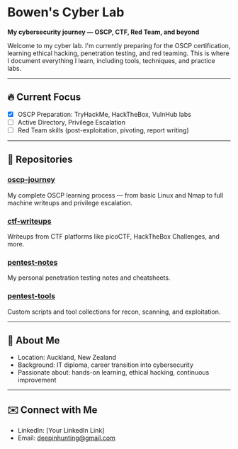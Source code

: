 # Bowen's Cyber Lab

**My cybersecurity journey — OSCP, CTF, Red Team, and beyond**

Welcome to my cyber lab. I'm currently preparing for the OSCP certification, learning ethical hacking, penetration testing, and red teaming. This is where I document everything I learn, including tools, techniques, and practice labs.

---

## 🔥 Current Focus

- [x] OSCP Preparation: TryHackMe, HackTheBox, VulnHub labs
- [ ] Active Directory, Privilege Escalation
- [ ] Red Team skills (post-exploitation, pivoting, report writing)

---

## 📁 Repositories

### [oscp-journey](https://github.com/BowensCyberLab/oscp-journey)
My complete OSCP learning process — from basic Linux and Nmap to full machine writeups and privilege escalation.

### [ctf-writeups](https://github.com/BowensCyberLab/ctf-writeups)
Writeups from CTF platforms like picoCTF, HackTheBox Challenges, and more.

### [pentest-notes](https://github.com/BowensCyberLab/pentest-notes)
My personal penetration testing notes and cheatsheets.

### [pentest-tools](https://github.com/BowensCyberLab/pentest-tools)
Custom scripts and tool collections for recon, scanning, and exploitation.

---

## 🧠 About Me

- Location: Auckland, New Zealand
- Background: IT diploma, career transition into cybersecurity
- Passionate about: hands-on learning, ethical hacking, continuous improvement

---

## ✉️ Connect with Me

- LinkedIn: [Your LinkedIn Link]
- Email: deepinhunting@gmail.com



<!--
**BowensCyberLab/BowensCyberLab** is a ✨ _special_ ✨ repository because its `README.md` (this file) appears on your GitHub profile.

Here are some ideas to get you started:

- 🔭 I’m currently working on ...
- 🌱 I’m currently learning ...
- 👯 I’m looking to collaborate on ...
- 🤔 I’m looking for help with ...
- 💬 Ask me about ...
- 📫 How to reach me: ...
- 😄 Pronouns: ...
- ⚡ Fun fact: ...
-->
